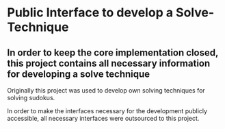 ﻿# Public Interface to develop a Solve-Technique
## In order to keep the core implementation closed, this project contains all necessary information for developing a solve technique

Originally this project was used to develop own solving techniques for solving sudokus.

In order to make the interfaces necessary for the development publicly accessible, all necessary interfaces were outsourced to this project.

